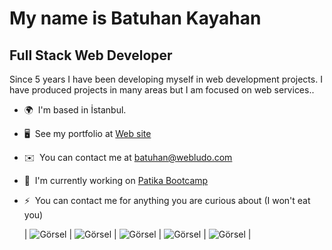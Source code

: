 [](https://user-images.githubusercontent.com/18350557/176309783-0785949b-9127-417c-8b55-ab5a4333674e.gif)My name is Batuhan Kayahan
=======================================================================================================================================

Full Stack Web Developer
------------------------

Since 5 years I have been developing myself in web development projects. I have produced projects in many areas but I am focused on web services..

* 🌍  I'm based in İstanbul.
* 🖥️  See my portfolio at [Web site](http://webludo.com)
* ✉️  You can contact me at [batuhan@webludo.com](mailto:batuhan@webludo.com)
* 🚀  I'm currently working on [Patika Bootcamp](http://patika.dev)
* ⚡  You can contact me for anything you are curious about (I  won't eat you)

    |  ![Görsel](https://cdn-icons-png.flaticon.com/128/6211/6211957.png)    | ![Görsel](https://cdn-icons-png.flaticon.com/128/6211/6211957.png)     |   ![Görsel](https://cdn-icons-png.flaticon.com/128/6211/6211957.png)   |  ![Görsel](https://cdn-icons-png.flaticon.com/128/6211/6211957.png)    |  ![Görsel](https://cdn-icons-png.flaticon.com/128/6211/6211957.png)    |



